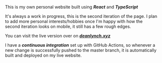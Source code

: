 This is my own personal website built using **_React_** and **_TypeScript_**

It's always a work in progress, this is the second iteration of the page. 
I plan to add more personal interests/hobbies once I'm happy with how the second iteration looks on mobile, 
it still has a few rough edges. 

You can visit the live version over on **_[deanlynch.xyz](https://deanlynch.xyz/)_**

I have a **_continuous integration_** set up with GitHub Actions, so whenever a new change 
is successfully pushed to the master branch, it is automatically built and deployed on my live website. 
